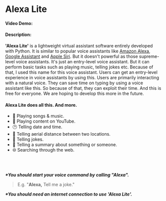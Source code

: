# Alexa Lite
#### Video Demo:  <URL HERE>
#### Description:
**'Alexa Lite'** is a lightweight virtual assistant software entirely developed with Python. It is similar to popular voice assistants like [Amazon Alexa](https://developer.amazon.com/alexa), [Google Assistant](https://assistant.google.com/) and [Apple Siri](https://www.apple.com/siri/). But it doesn't powerful as those supreme-level voice assistants. It's just an entry-level voice assistant. But it can perform basic tasks such as playing music, telling jokes etc. Because of that, I used this name for this voice assistant. Users can get an entry-level experience in voice assistants by using this. Users are primarily interacting with a natural voice. They can save time on typing by using a voice assistant like this. So because of that, they can exploit their time. And this is free for everyone. We are hoping to develop this more in the future.

#### Alexa Lite does all this. And more.
- 🎵 Playing songs & music.
- 🎥 Playing content on YouTube.
- 🕑 Telling date and time.
- 📏 Telling aerial distance between two locations.
- 🤣 Telling jokes.
- 🧐 Telling a summary about something or someone.
- 🌐 Searching through the web.

<br>
</br>

***\*You should start your voice command by calling "Alexa".***
> E.g. "**Alexa,** Tell me a joke."

***\*You should need an internet connection to use 'Alexa Lite'.***
